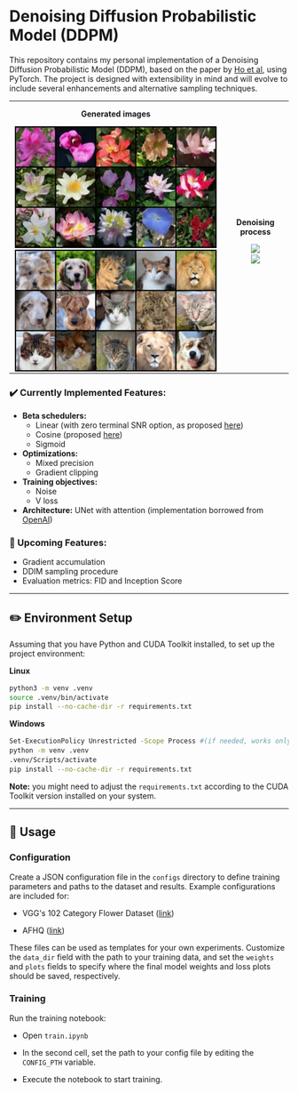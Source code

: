 # Denoising Diffusion Probabilistic Model (DDPM)

This repository contains my personal implementation of a Denoising Diffusion Probabilistic Model (DDPM), based on the paper by [Ho et al](https://arxiv.org/pdf/2006.11239), using PyTorch. The project is designed with extensibility in mind and will evolve to include several enhancements and alternative sampling techniques.

<table style="width=100%; border:0px">
  <tr>
    <td align="center" style="padding:0 10px; width=50%">
    <p><b>Generated images</b></p>
      <img src="demo_visuals/weights_6-6-2025_12_3:46/102flowers.jpg"/>
      <br>
       <!-- <sub>102 flowers</sub> -->
       <!-- <br><br> -->
      <img src="demo_visuals/weights_11-6-2025_7_59_28/afhq.jpg"/>
      <br>
      <!-- <sub>AFHQ V2</sub> -->
    </td>
    <td align="center" style="padding:0 10px;width=50%">
    <p><b>Denoising process</b></p>
      <img src="demo_visuals/weights_6-6-2025_12_3:46/102flowers.gif"/>
       <br>
       <!-- <sub>102 flowers</sub> -->
       <!-- <br><br> -->
      <img src="demo_visuals/weights_11-6-2025_7_59_28/afhq.gif"/>
      <br>
      <!-- <sub>AFHQ V2</sub> -->
    </td>
  </tr>
</table>

### ✔️ Currently Implemented Features:
- **Beta schedulers:** 
    - Linear (with zero terminal SNR option, as proposed [here](https://arxiv.org/pdf/2305.08891))
    - Cosine (proposed [here](https://arxiv.org/pdf/2102.09672))
    - Sigmoid
- **Optimizations:**
    - Mixed precision
    - Gradient clipping
- **Training objectives:**
    - Noise
    - V loss
- **Architecture:** UNet with attention (implementation borrowed from [OpenAI](https://github.com/openai/guided-diffusion/blob/main/guided_diffusion/unet.py ))

### 🚧 Upcoming Features:
- Gradient accumulation
- DDIM sampling procedure
- Evaluation metrics: FID and Inception Score

---

## ✏️ Environment Setup

Assuming that you have Python and CUDA Toolkit installed, to set up the project environment:

**Linux**
```bash
python3 -m venv .venv
source .venv/bin/activate
pip install --no-cache-dir -r requirements.txt
```

**Windows**
```bash
Set-ExecutionPolicy Unrestricted -Scope Process #(if needed, works only for current Powershell session)
python -m venv .venv
.venv/Scripts/activate
pip install --no-cache-dir -r requirements.txt
```

**Note:** you might need to adjust the `requirements.txt` according to the CUDA Toolkit version installed on your system.

---

## 🔧 Usage

### Configuration

Create a JSON configuration file in the `configs` directory to define training parameters and paths to the dataset and results. Example configurations are included for:

- VGG's 102 Category Flower Dataset ([link](https://www.robots.ox.ac.uk/~vgg/data/flowers/102/))

- AFHQ ([link](https://github.com/clovaai/stargan-v2/tree/master))

These files can be used as templates for your own experiments. Customize the `data_dir` field with the path to your training data, and set the `weights` and `plots` fields to specify where the final model weights and loss plots should be saved, respectively.

### Training

Run the training notebook:

- Open `train.ipynb`

- In the second cell, set the path to your config file by editing the `CONFIG_PTH` variable.

- Execute the notebook to start training.
